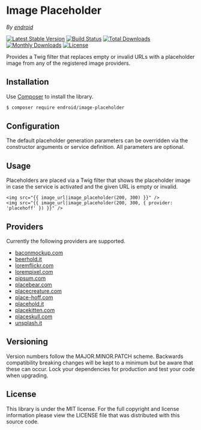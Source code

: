 # Image Placeholder

*By [endroid](https://endroid.nl/)*

[![Latest Stable Version](http://img.shields.io/packagist/v/endroid/image-placeholder.svg)](https://packagist.org/packages/endroid/image-placeholder)
[![Build Status](http://img.shields.io/travis/endroid/image-placeholder.svg)](http://travis-ci.org/endroid/image-placeholder)
[![Total Downloads](http://img.shields.io/packagist/dt/endroid/image-placeholder.svg)](https://packagist.org/packages/endroid/image-placeholder)
[![Monthly Downloads](http://img.shields.io/packagist/dm/endroid/image-placeholder.svg)](https://packagist.org/packages/endroid/image-placeholder)
[![License](http://img.shields.io/packagist/l/endroid/image-placeholder.svg)](https://packagist.org/packages/endroid/image-placeholder)

Provides a Twig filter that replaces empty or invalid URLs with a placeholder
image from any of the registered image providers.

## Installation

Use [Composer](https://getcomposer.org/) to install the library.

``` bash
$ composer require endroid/image-placeholder
```

## Configuration

The default placeholder generation parameters can be overridden via the
constructor arguments or service definition. All parameters are optional.

## Usage

Placeholders are placed via a Twig filter that shows the placeholder image in
case the service is activated and the given URL is empty or invalid.

``` twig
<img src="{{ image_url|image_placeholder(200, 300) }}" />
<img src="{{ image_url|image_placeholder(200, 300, { provider: 'placehoff' }) }}" />
```

## Providers

Currently the following providers are supported.

* [baconmockup.com](https://baconmockup.com/)
* [beerhold.it](http://beerhold.it/)
* [loremflickr.com](http://loremflickr.com/)
* [lorempixel.com](http://lorempixel.com/)
* [pipsum.com](http://pipsum.com/)
* [placebear.com](http://placebear.com/)
* [placecreature.com](http://placecreature.com/)
* [place-hoff.com](http://place-hoff.com/)
* [placehold.it](http://placehold.it/)
* [placekitten.com](http://placekitten.com/)
* [placeskull.com](http://placeskull.com/)
* [unsplash.it](http://unsplash.it/)

## Versioning

Version numbers follow the MAJOR.MINOR.PATCH scheme. Backwards compatibility
breaking changes will be kept to a minimum but be aware that these can occur.
Lock your dependencies for production and test your code when upgrading.

## License

This library is under the MIT license. For the full copyright and license
information please view the LICENSE file that was distributed with this source code.
